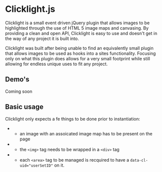 # Clicklight.js

Clicklight is a small event driven jQuery plugin that allows images to
be highlighted through the use of HTML 5 image maps and canvasing. By
providing a clean and open API, Clicklight is easy to use and doesn't
get in the way of any project it is built into.

Clicklight was built after being unable to find an equivalently small
plugin that allows images to be used as hooks into a sites
functionality. Focusing only on what this plugin does allows for a
very small footprint while still allowing for endless unique uses to
fit any project.

## Demo's

Coming soon

## Basic usage

Clicklight only expects a fe things to be done prior to
instantiation:
* - an image with an assoicated image map has to be present on the
    page
	
* - the `<img>` tag needs to be wrapped in a `<div>` tag

* - each `<area>` tag to be managed is recquired to have a `data-cl-uid="userSetID"` on it.



```javascript



```
